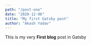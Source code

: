 ```yaml
---
path: "/post-one"
date: "2020-12-06"
title: "My first Gatsby post"
author: "Akash Yadav"
---
```

This is my very **First blog** post in Gatsby